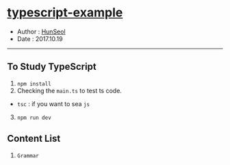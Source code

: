 # [typescript-example](https://github.com/Seolhun/typescript-example/)

- Author : [HunSeol](https://github.com/Seolhun)
- Date : 2017.10.19
---
## To Study TypeScript
1. `npm install`
2. Checking the `main.ts` to test ts code. 
  - `tsc` : if you want to sea `js`
3. `npm run dev`

## Content List
1. `Grammar`

<!-- 2. `Design Pattern`
  - Here are the implementations of the following design patterns in TypeScript:
  ### Creational ###
  * [Singleton](https://github.com/Seolhun/typescript-example/tree/master/example/pattern/creational/)
  * [Abstract Factory](https://github.com/Seolhun/typescript-example/tree/master/example/pattern/creational/)
  * [Factory Method](https://github.com/Seolhun/typescript-example/tree/master/example/pattern/creational/)
  * [Builder](https://github.com/Seolhun/typescript-example/tree/master/example/pattern/creational/)
  * [Prototype](https://github.com/Seolhun/typescript-example/tree/master/example/pattern/creational/)

  ### Structural Patterns ###
  * [Adapter](https://github.com/Seolhun/typescript-example/tree/master/example/pattern/structural/)
  * [Bridge](https://github.com/Seolhun/typescript-example/tree/master/example/pattern/structural/)
  * [Composite](https://github.com/Seolhun/typescript-example/tree/master/example/pattern/structural/)
  * [Decorator](https://github.com/Seolhun/typescript-example/tree/master/example/pattern/structural/)
  * [Facade](https://github.com/Seolhun/typescript-example/tree/master/example/pattern/structural/)
  * [Flyweight](https://github.com/Seolhun/typescript-example/tree/master/example/pattern/structural/)
  * [Proxy](https://github.com/Seolhun/typescript-example/tree/master/example/pattern/structural/)

  ### Behavioral Patterns ###
  * [Chain of Responsibility](https://github.com/Seolhun/typescript-example/tree/master/example/pattern/behavioral/)
  * [Command](https://github.com/Seolhun/typescript-example/tree/master/example/pattern/behavioral/)
  * [Interpreter](https://github.com/Seolhun/typescript-example/tree/master/example/pattern/behavioral/)
  * [Iterator](https://github.com/Seolhun/typescript-example/tree/master/example/pattern/behavioral/)
  * [Mediator](https://github.com/Seolhun/typescript-example/tree/master/example/pattern/behavioral/)
  * [Memento](https://github.com/Seolhun/typescript-example/tree/master/example/pattern/behavioral/)
  * [Observer](https://github.com/Seolhun/typescript-example/tree/master/example/pattern/behavioral/)
  * [State](https://github.com/Seolhun/typescript-example/tree/master/example/pattern/behavioral/)
  * [Strategy](https://github.com/Seolhun/typescript-example/tree/master/example/pattern/behavioral/)
  * [Template Method](https://github.com/Seolhun/typescript-example/tree/master/example/pattern/behavioral/)
  * [Visitor](https://github.com/Seolhun/typescript-example/tree/master/example/pattern/behavioral/) -->

